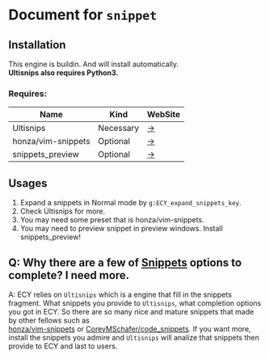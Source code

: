 # Document for `snippet`
## Installation
This engine is buildin. And will install automatically.  
**Ultisnips also requires Python3.**
### Requires:
| Name               | Kind          | WebSite                                     |
| -------------      | ------------- | -------                                     |
| Ultisnips          | Necessary     | [->](https://github.com/SirVer/ultisnips)   |
| honza/vim-snippets | Optional      | [->](https://github.com/honza/vim-snippets) |
| snippets_preview   | Optional      | [->](https://github.com/hy172574895/ECY-SnippetsPreview) |

## Usages
1. Expand a snippets in Normal mode by `g:ECY_expand_snippets_key`.
2. Check Ultisnips for more.
3. You may need some preset that is honza/vim-snippets.
4. You may need to preview snippet in preview windows. Install snippets_preview!

## Q: Why there are a few of [Snippets](https://www.techopedia.com/definition/5472/snippet-programming) options to complete? I need more.  
A: ECY relies on `Ultisnips` which is a engine that fill in the snippets fragment. What snippets you provide to `Ultisnips`, what completion options you got in ECY.
So there are so many nice and mature snippets that made by other fellows such as  
 [honza/vim-snippets](https://github.com/honza/vim-snippets) or [CoreyMSchafer/code_snippets](https://github.com/CoreyMSchafer/code_snippets). If you want more, install the snippets you admire and `Ultisnips` will analize that snippets then provide to ECY and last to users.  
